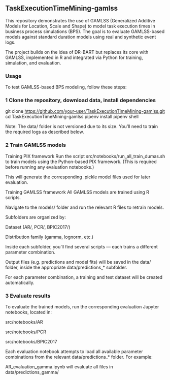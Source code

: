 ## TaskExecutionTimeMining-gamlss

This repository demonstrates the use of GAMLSS (Generalized Additive Models for Location, Scale and Shape) to model task execution times in business process simulations (BPS). The goal is to evaluate GAMLSS-based models against standard duration models using real and synthetic event logs.

The project builds on the idea of DR-BART but replaces its core with GAMLSS, implemented in R and integrated via Python for training, simulation, and evaluation.


### Usage

To test GAMLSS-based BPS modeling, follow these steps:


### 1 Clone the repository, download data, install dependencies

git clone https://github.com/your-user/TaskExecutionTimeMining-gamlss.git
cd TaskExecutionTimeMining-gamlss
pipenv install
pipenv shell

Note: The data/ folder is not versioned due to its size. You’ll need to train the required logs as described below.


### 2 Train GAMLSS models

Training PIX framework
Run the script src/notebooks/run_all_train_dumas.sh to train models using the Python-based PIX framework.
(This is required before running any evaluation notebooks.)

This will generate the corresponding .pickle model files used for later evaluation.

Training GAMLSS framework
All GAMLSS models are trained using R scripts.

Navigate to the models/ folder and run the relevant R files to retrain models.

Subfolders are organized by:

Dataset (AR/, PCR/, BPIC2017/)

Distribution family (gamma, lognorm, etc.)

Inside each subfolder, you’ll find several scripts — each trains a different parameter combination.

Output files (e.g. predictions and model fits) will be saved in the data/ folder, inside the appropriate data/predictions_* subfolder.

For each parameter combination, a training and test dataset will be created automatically.

### 3 Evaluate results
To evaluate the trained models, run the corresponding evaluation Jupyter notebooks, located in:

src/notebooks/AR

src/notebooks/PCR

src/notebooks/BPIC2017

Each evaluation notebook attempts to load all available parameter combinations from the relevant data/predictions_* folder.
For example:

AR_evaluation_gamma.ipynb will evaluate all files in data/predictions_gamma/
